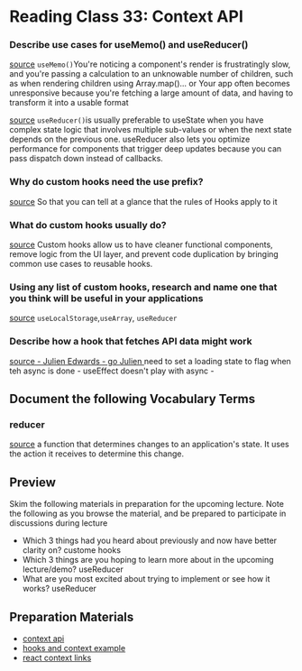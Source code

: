 # Reading Class 33: Context API

### Describe use cases for useMemo() and useReducer()

[source](https://maxrozen.com/understanding-when-use-usememo)
`useMemo()`You're noticing a component's render is frustratingly slow, and you're passing a calculation to an unknowable number of children, such as when rendering children using Array.map()... or Your app often becomes unresponsive because you're fetching a large amount of data, and having to transform it into a usable format

[source](https://reactjs.org/docs/hooks-reference.html#usereducer)
`useReducer()`is usually preferable to useState when you have complex state logic that involves multiple sub-values or when the next state depends on the previous one. useReducer also lets you optimize performance for components that trigger deep updates because you can pass dispatch down instead of callbacks.

### Why do custom hooks need the use prefix?

[source](https://reactjs.org/docs/hooks-custom.html)
So that you can tell at a glance that the rules of Hooks apply to it

### What do custom hooks usually do?

[source](https://www.wix.engineering/post/custom-react-hook-when-software-design-meets-react-hooks#:~:text=Custom%20hooks%20allow%20us%20to,use%20cases%20to%20reusable%20hooks.)
Custom hooks allow us to have cleaner functional components, remove logic from the UI layer, and prevent code duplication by bringing common use cases to reusable hooks.

### Using any list of custom hooks, research and name one that you think will be useful in your applications

[source]()
`useLocalStorage`,`useArray`, `useReducer`

### Describe how a hook that fetches API data might work

[source - Julien Edwards - go Julien ]()
need to set a loading state to flag when teh async is done - useEffect doesn't play with async -

## Document the following Vocabulary Terms

### reducer

[source](https://css-tricks.com/understanding-how-reducers-are-used-in-redux/#:~:text=A%20reducer%20is%20a%20function,so%20that%20they%20behave%20consistently.)
a function that determines changes to an application's state. It uses the action it receives to determine this change.

## Preview

Skim the following materials in preparation for the upcoming lecture. Note the following as you browse the material, and be prepared to participate in discussions during lecture

- Which 3 things had you heard about previously and now have better clarity on?
  custome hooks
- Which 3 things are you hoping to learn more about in the upcoming lecture/demo?
  useReducer
- What are you most excited about trying to implement or see how it works?
  useReducer

## Preparation Materials

- [context api](https://reactjs.org/docs/context.html)
- [hooks and context example](https://medium.com/swlh/snackbars-in-react-an-exercise-in-hooks-and-context-299b43fd2a2b)
- [react context links](https://github.com/diegohaz/awesome-react-context)
